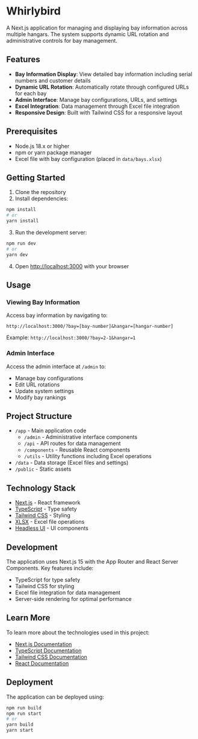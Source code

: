 # Whirlybird

A Next.js application for managing and displaying bay information across multiple hangars. The system supports dynamic URL rotation and administrative controls for bay management.

## Features

- **Bay Information Display**: View detailed bay information including serial numbers and customer details
- **Dynamic URL Rotation**: Automatically rotate through configured URLs for each bay
- **Admin Interface**: Manage bay configurations, URLs, and settings
- **Excel Integration**: Data management through Excel file integration
- **Responsive Design**: Built with Tailwind CSS for a responsive layout

## Prerequisites

- Node.js 18.x or higher
- npm or yarn package manager
- Excel file with bay configuration (placed in `data/bays.xlsx`)

## Getting Started

1. Clone the repository
2. Install dependencies:

```bash
npm install
# or
yarn install
```

3. Run the development server:

```bash
npm run dev
# or
yarn dev
```

4. Open [http://localhost:3000](http://localhost:3000) with your browser

## Usage

### Viewing Bay Information

Access bay information by navigating to:
```
http://localhost:3000/?bay=[bay-number]&hangar=[hangar-number]
```
Example: `http://localhost:3000/?bay=2-1&hangar=1`

### Admin Interface

Access the admin interface at `/admin` to:
- Manage bay configurations
- Edit URL rotations
- Update system settings
- Modify bay rankings

## Project Structure

- `/app` - Main application code
  - `/admin` - Administrative interface components
  - `/api` - API routes for data management
  - `/components` - Reusable React components
  - `/utils` - Utility functions including Excel operations
- `/data` - Data storage (Excel files and settings)
- `/public` - Static assets

## Technology Stack

- [Next.js](https://nextjs.org/) - React framework
- [TypeScript](https://www.typescriptlang.org/) - Type safety
- [Tailwind CSS](https://tailwindcss.com/) - Styling
- [XLSX](https://www.npmjs.com/package/xlsx) - Excel file operations
- [Headless UI](https://headlessui.com/) - UI components

## Development

The application uses Next.js 15 with the App Router and React Server Components. Key features include:

- TypeScript for type safety
- Tailwind CSS for styling
- Excel file integration for data management
- Server-side rendering for optimal performance

## Learn More

To learn more about the technologies used in this project:

- [Next.js Documentation](https://nextjs.org/docs)
- [TypeScript Documentation](https://www.typescriptlang.org/docs/)
- [Tailwind CSS Documentation](https://tailwindcss.com/docs)
- [React Documentation](https://reactjs.org/docs/getting-started.html)

## Deployment

The application can be deployed using:

```bash
npm run build
npm run start
# or
yarn build
yarn start
```
